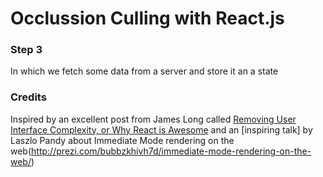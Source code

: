 # Occlussion Culling with React.js 

### Step 3
In which we fetch some data from a server and store it an a state

### Credits
Inspired by an excellent  post from James Long called [Removing User Interface Complexity, or Why React is Awesome](http://jlongster.com/Removing-User-Interface-Complexity,-or-Why-React-is-Awesome) and an [inspiring talk] by Laszlo Pandy about Immediate Mode rendering on the web(http://prezi.com/bubbzkhivh7d/immediate-mode-rendering-on-the-web/) 
